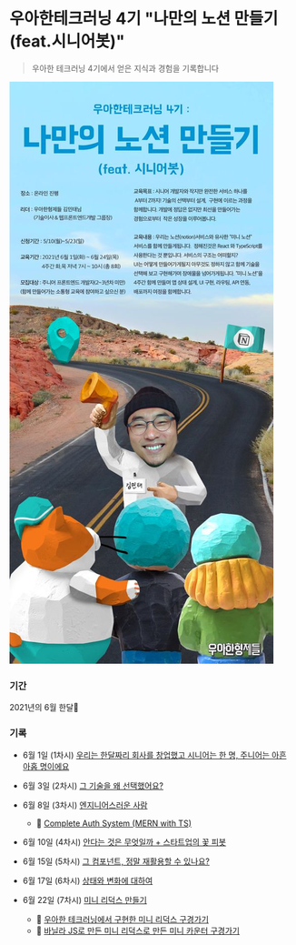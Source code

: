 # 우아한테크러닝 4기 "나만의 노션 만들기(feat.시니어봇)"
> 우아한 테크러닝 4기에서 얻은 지식과 경험을 기록합니다

<img src="./images/woowaTechLearningPoster.jpg" alt="우아한 테크러닝 4기 포스터"/>

### 기간 
2021년의 6월 한달🌊

### 기록
- 6월 1일 (1차시) [우리는 한달짜리 회사를 창업했고 시니어는 한 명, 주니어는 아흔 아홉 명이에요](./0601.md)

- 6월 3일 (2차시) [그 기술을 왜 선택했어요?](./0603.md)

- 6월 8일 (3차시) [엔지니어스러운 사람](./0608.md)
    - 🔗 [Complete Auth System (MERN with TS)](https://github.com/hyeda1103/Complete-Auth-system-with-TypeScript)

- 6월 10일 (4차시) [안다는 것은 무엇일까 + 스타트업의 꽃 피봇](./0610.md)

- 6월 15일 (5차시) [그 컴포넌트, 정말 재활용할 수 있나요?](./0615.md)

- 6월 17일 (6차시) [상태와 변화에 대하여](./0617.md)

- 6월 22일 (7차시) [미니 리덕스 만들기](./0622.md)
    - 🔗 [우아한 테크러닝에서 구현한 미니 리덕스 구경가기](https://codesandbox.io/embed/loving-mendel-j3fzm?fontsize=14&hidenavigation=1&theme=light)
    - 🔗 [바닐라 JS로 만든 미니 리덕스로 만든 미니 카운터 구경가기](https://codesandbox.io/embed/distracted-worker-jhovj?fontsize=14&hidenavigation=1&theme=dark)

